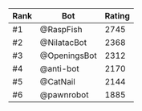 Rank|Bot|Rating
---|---|---
#1|@RaspFish|2745
#2|@NilatacBot|2368
#3|@OpeningsBot|2312
#4|@anti-bot|2170
#5|@CatNail|2144
#6|@pawnrobot|1885
